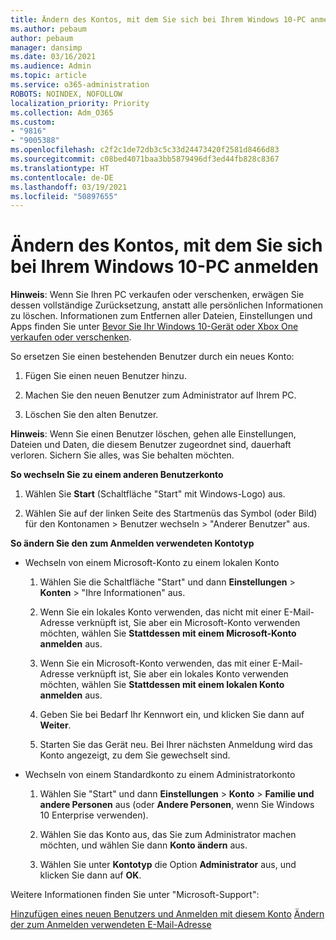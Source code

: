 ```yaml
---
title: Ändern des Kontos, mit dem Sie sich bei Ihrem Windows 10-PC anmelden
ms.author: pebaum
author: pebaum
manager: dansimp
ms.date: 03/16/2021
ms.audience: Admin
ms.topic: article
ms.service: o365-administration
ROBOTS: NOINDEX, NOFOLLOW
localization_priority: Priority
ms.collection: Adm_O365
ms.custom:
- "9816"
- "9005388"
ms.openlocfilehash: c2f2c1de72db3c5c33d24473420f2581d8466d83
ms.sourcegitcommit: c08bed4071baa3bb5879496df3ed44fb828c8367
ms.translationtype: HT
ms.contentlocale: de-DE
ms.lasthandoff: 03/19/2021
ms.locfileid: "50897655"
---
```

# <a name="change-the-account-you-use-to-sign-in-to-your-windows-10-pc"></a>Ändern des Kontos, mit dem Sie sich bei Ihrem Windows 10-PC anmelden

**Hinweis**: Wenn Sie Ihren PC verkaufen oder verschenken, erwägen Sie dessen vollständige Zurücksetzung, anstatt alle persönlichen Informationen zu löschen. Informationen zum Entfernen aller Dateien, Einstellungen und Apps finden Sie unter [Bevor Sie Ihr Windows 10-Gerät oder Xbox One verkaufen oder verschenken](https://support.microsoft.com/help/10547/microsoft-account-selling-gifting-windows-10-device-xbox-one).

So ersetzen Sie einen bestehenden Benutzer durch ein neues Konto:

1. Fügen Sie einen neuen Benutzer hinzu.

1. Machen Sie den neuen Benutzer zum Administrator auf Ihrem PC.

1. Löschen Sie den alten Benutzer.

**Hinweis**: Wenn Sie einen Benutzer löschen, gehen alle Einstellungen, Dateien und Daten, die diesem Benutzer zugeordnet sind, dauerhaft verloren. Sichern Sie alles, was Sie behalten möchten.

**So wechseln Sie zu einem anderen Benutzerkonto**

1. Wählen Sie **Start** (Schaltfläche "Start" mit Windows-Logo) aus. 

1. Wählen Sie auf der linken Seite des Startmenüs das Symbol (oder Bild) für den Kontonamen > Benutzer wechseln > "Anderer Benutzer" aus.

**So ändern Sie den zum Anmelden verwendeten Kontotyp**

- Wechseln von einem Microsoft-Konto zu einem lokalen Konto

    1. Wählen Sie die Schaltfläche "Start" und dann **Einstellungen** > **Konten** > "Ihre Informationen" aus.

    1. Wenn Sie ein lokales Konto verwenden, das nicht mit einer E-Mail-Adresse verknüpft ist, Sie aber ein Microsoft-Konto verwenden möchten, wählen Sie **Stattdessen mit einem Microsoft-Konto anmelden** aus.

    1. Wenn Sie ein Microsoft-Konto verwenden, das mit einer E-Mail-Adresse verknüpft ist, Sie aber ein lokales Konto verwenden möchten, wählen Sie **Stattdessen mit einem lokalen Konto anmelden** aus.

    1. Geben Sie bei Bedarf Ihr Kennwort ein, und klicken Sie dann auf **Weiter**.

    1. Starten Sie das Gerät neu. Bei Ihrer nächsten Anmeldung wird das Konto angezeigt, zu dem Sie gewechselt sind.

- Wechseln von einem Standardkonto zu einem Administratorkonto

    1. Wählen Sie "Start" und dann **Einstellungen** > **Konto** > **Familie und andere Personen** aus (oder **Andere Personen**, wenn Sie Windows 10 Enterprise verwenden).

    1. Wählen Sie das Konto aus, das Sie zum Administrator machen möchten, und wählen Sie dann **Konto ändern** aus.

    1. Wählen Sie unter **Kontotyp** die Option **Administrator** aus, und klicken Sie dann auf **OK**.

Weitere Informationen finden Sie unter "Microsoft-Support":

[Hinzufügen eines neuen Benutzers und Anmelden mit diesem Konto](https://support.microsoft.com/windows/add-or-remove-accounts-on-your-pc-104dc19f-6430-4b49-6a2b-e4dbd1dcdf32)
[Ändern der zum Anmelden verwendeten E-Mail-Adresse](https://support.microsoft.com/account-billing/change-the-email-address-or-phone-number-for-your-microsoft-account-761a662d-8032-88f4-03f3-c9ba8ba0e00b)
